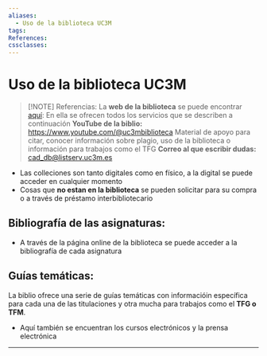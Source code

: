 ```yaml
---
aliases:
  - Uso de la biblioteca UC3M
tags:
References:
cssclasses:
---
```

# Uso de la biblioteca UC3M

> [!NOTE] Referencias:
> La **web de la biblioteca** se puede encontrar [aquí](https://bibliotecas.uc3m.es/primo-explore/search?vid=34UC3M_VU1&lang=es_ES): 
> En ella se ofrecen todos los servicios que se describen a continuación
> **YouTube de la biblio:** https://www.youtube.com/@uc3mbiblioteca
> Material de apoyo para citar, conocer información sobre plagio, uso de la biblioteca o información para trabajos como el TFG
> **Correo al que escribir dudas:** cad_db@listserv.uc3m.es

+ Las colleciones son tanto digitales como en físico, a la digital se puede acceder en cualquier momento
+ Cosas que **no estan en la biblioteca** se pueden solicitar para su compra o a través de préstamo interbibliotecario

## Bibliografía de las asignaturas:
+ A través de la página online de la biblioteca se puede acceder a la bibliografía de cada asignatura

## Guías temáticas: 
La biblio ofrece una serie de guías temáticas con informacióin específica para cada una de las titulaciones y otra mucha para trabajos como el **TFG o TFM**. 
+ Aquí también se encuentran los cursos electrónicos y la prensa electrónica
***